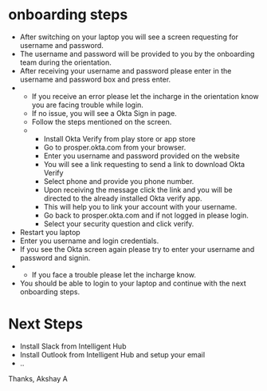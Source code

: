# onboarding steps

- After switching on your laptop you will see a screen requesting for username and password.
- The username and password will be provided to you by the onboarding team during the orientation.
- After receiving your username and password please enter in the username and password box and press enter.
-  - If you receive an error please let the incharge in the orientation know you are facing trouble while login.
   - If no issue, you will see a Okta Sign in page.
   - Follow the steps mentioned on the screen.
   - - Install Okta Verify from play store or app store
     - Go to prosper.okta.com from your browser.
     - Enter you username and password provided on the website
     - You will see a link requesting to send a link to download Okta Verify
     - Select phone and provide you phone number.
     - Upon receiving the message click the link and you will be directed to the already installed Okta verify app.
     - This will help you to link your account with your username.
     - Go back to prosper.okta.com and if not logged in please login.
     - Select your security question and click verify.
- Restart you laptop
- Enter you username and login credentials.
- If you see the Okta screen again please try to enter your username and password and signin.
- - If you face a trouble please let the incharge know.
- You should be able to login to your laptop and continue with the next onboarding steps. 

# Next Steps
- Install Slack from Intelligent Hub
- Install Outlook from Intelligent Hub and setup your email
- ..

Thanks, 
Akshay A
